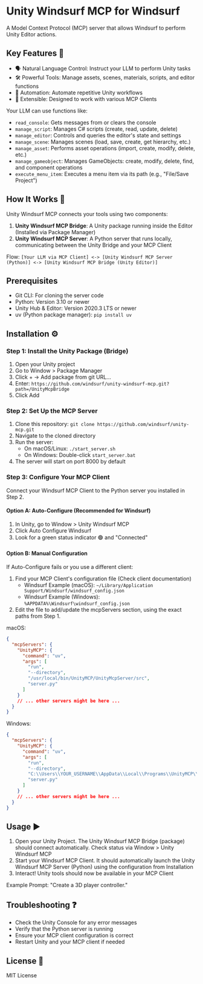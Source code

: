 # Unity Windsurf MCP for Windsurf

A Model Context Protocol (MCP) server that allows Windsurf to perform Unity Editor actions.

## Key Features 🚀
- 🗣️ Natural Language Control: Instruct your LLM to perform Unity tasks
- 🛠️ Powerful Tools: Manage assets, scenes, materials, scripts, and editor functions
- 🤖 Automation: Automate repetitive Unity workflows
- 🧩 Extensible: Designed to work with various MCP Clients

Your LLM can use functions like:
- `read_console`: Gets messages from or clears the console
- `manage_script`: Manages C# scripts (create, read, update, delete)
- `manage_editor`: Controls and queries the editor's state and settings
- `manage_scene`: Manages scenes (load, save, create, get hierarchy, etc.)
- `manage_asset`: Performs asset operations (import, create, modify, delete, etc.)
- `manage_gameobject`: Manages GameObjects: create, modify, delete, find, and component operations
- `execute_menu_item`: Executes a menu item via its path (e.g., "File/Save Project")

## How It Works 🤔
Unity Windsurf MCP connects your tools using two components:
1. **Unity Windsurf MCP Bridge**: A Unity package running inside the Editor (Installed via Package Manager)
2. **Unity Windsurf MCP Server**: A Python server that runs locally, communicating between the Unity Bridge and your MCP Client

Flow: `[Your LLM via MCP Client] <-> [Unity Windsurf MCP Server (Python)] <-> [Unity Windsurf MCP Bridge (Unity Editor)]`

## Prerequisites
- Git CLI: For cloning the server code
- Python: Version 3.10 or newer
- Unity Hub & Editor: Version 2020.3 LTS or newer
- uv (Python package manager): `pip install uv`

## Installation ⚙️

### Step 1: Install the Unity Package (Bridge)

1. Open your Unity project
2. Go to Window > Package Manager
3. Click + -> Add package from git URL...
4. Enter: `https://github.com/windsurf/unity-windsurf-mcp.git?path=/UnityMcpBridge`
5. Click Add

### Step 2: Set Up the MCP Server
1. Clone this repository: `git clone https://github.com/windsurf/unity-mcp.git`
2. Navigate to the cloned directory
3. Run the server:
   - On macOS/Linux: `./start_server.sh`
   - On Windows: Double-click `start_server.bat`
4. The server will start on port 8000 by default

### Step 3: Configure Your MCP Client

Connect your Windsurf MCP Client to the Python server you installed in Step 2.

#### Option A: Auto-Configure (Recommended for Windsurf)
1. In Unity, go to Window > Unity Windsurf MCP
2. Click Auto Configure Windsurf
3. Look for a green status indicator 🟢 and "Connected"

#### Option B: Manual Configuration
If Auto-Configure fails or you use a different client:
1. Find your MCP Client's configuration file (Check client documentation)
   - Windsurf Example (macOS): `~/Library/Application Support/Windsurf/windsurf_config.json`
   - Windsurf Example (Windows): `%APPDATA%\Windsurf\windsurf_config.json`
2. Edit the file to add/update the mcpServers section, using the exact paths from Step 1.

macOS:
```json
{
  "mcpServers": {
    "UnityMCP": {
      "command": "uv",
      "args": [
        "run",
        "--directory",
        "/usr/local/bin/UnityMCP/UnityMcpServer/src",
        "server.py"
      ]
    }
    // ... other servers might be here ...
  }
}
```

Windows:
```json
{
  "mcpServers": {
    "UnityMCP": {
      "command": "uv",
      "args": [
        "run",
        "--directory",
        "C:\\Users\\YOUR_USERNAME\\AppData\\Local\\Programs\\UnityMCP\\UnityMcpServer\\src",
        "server.py"
      ]
    }
    // ... other servers might be here ...
  }
}
```

## Usage ▶️
1. Open your Unity Project. The Unity Windsurf MCP Bridge (package) should connect automatically. Check status via Window > Unity Windsurf MCP
2. Start your Windsurf MCP Client. It should automatically launch the Unity Windsurf MCP Server (Python) using the configuration from Installation
3. Interact! Unity tools should now be available in your MCP Client

Example Prompt: "Create a 3D player controller."

## Troubleshooting ❓
- Check the Unity Console for any error messages
- Verify that the Python server is running
- Ensure your MCP client configuration is correct
- Restart Unity and your MCP client if needed

## License 📜
MIT License
